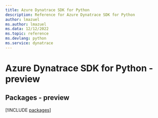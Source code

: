 ```yaml
---
title: Azure Dynatrace SDK for Python
description: Reference for Azure Dynatrace SDK for Python
author: lmazuel
ms.author: lmazuel
ms.data: 12/12/2022
ms.topic: reference
ms.devlang: python
ms.service: dynatrace
---
```

# Azure Dynatrace SDK for Python - preview
## Packages - preview
[!INCLUDE [packages](dynatrace-index.md)]
